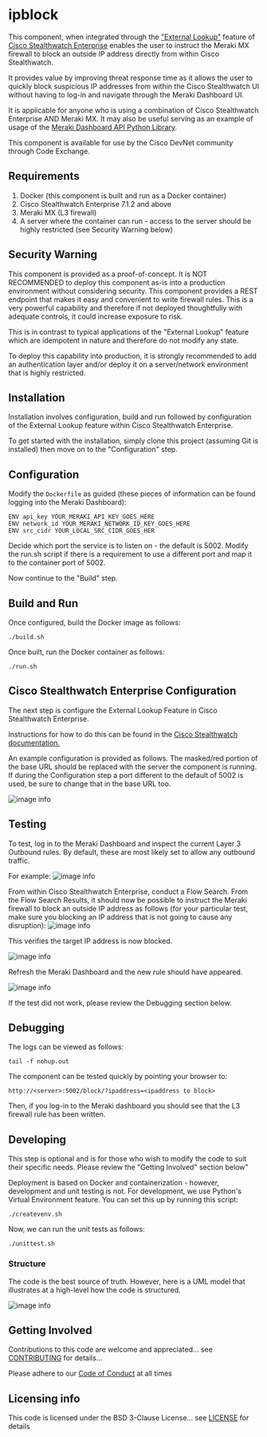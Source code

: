 # ipblock

This component, when integrated through the ["External Lookup"](https://www.cisco.com/c/dam/en/us/td/docs/security/stealthwatch/management_console/external_lookup/SW_7_3_External_Lookup_DV_1_0.pdf?cachemode=refresh) feature of [Cisco Stealthwatch Enterprise](https://www.cisco.com/c/en/us/products/security/stealthwatch/index.html) enables
the user to instruct the Meraki MX firewall to block an outside IP address directly from within Cisco Stealthwatch.

It provides value by improving threat response time as it allows the user to quickly block suspicious IP addresses 
from within the Cisco Stealthwatch UI without having to log-in and navigate through the Meraki Dashboard UI. 

It is applicable for anyone who is using a combination of Cisco Stealthwatch Enterprise AND Meraki MX. It may also 
be useful serving as an example of usage of the [Meraki Dashboard API Python Library](https://github.com/meraki/dashboard-api-python).

This component is available for use by the Cisco DevNet community through Code Exchange.

## Requirements
1. Docker (this component is built and run as a Docker container)
2. Cisco Stealthwatch Enterprise 7.1.2 and above
3. Meraki MX (L3 firewall) 
4. A server where the container can run - access to the server should be highly restricted (see Security Warning below)

## Security Warning

This component is provided as a proof-of-concept. It is NOT RECOMMENDED to deploy this component as-is into a 
production environment without considering security. This component provides a REST endpoint that makes it easy and 
convenient to write firewall rules. This is a very powerful capability and therefore if not deployed thoughtfully with 
adequate controls, it could increase exposure to risk. 

This is in contrast to typical applications of the "External Lookup" feature which are idempotent in nature and therefore 
do not modify any state.

To deploy this capability into production, it is strongly recommended to add an authentication layer and/or deploy it on a 
server/network environment that is highly restricted.

## Installation
Installation involves configuration, build and run followed by configuration of the External Lookup feature
within Cisco Stealthwatch Enterprise.

To get started with the installation, simply clone this project (assuming Git is installed) then move on to the 
"Configuration" step. 

## Configuration
Modify the `Dockerfile` as guided (these pieces of information can be found logging into the Meraki Dashboard):
```
ENV api_key YOUR_MERAKI_API_KEY_GOES_HERE
ENV network_id YOUR_MERAKI_NETWORK_ID_KEY_GOES_HERE
ENV src_cidr YOUR_LOCAL_SRC_CIDR_GOES_HER
```
Decide which port the service is to listen on - the default is 5002. Modify the run.sh script if there is a requirement
to use a different port and map it to the container port of 5002.

Now continue to the "Build" step.

## Build and Run
Once configured, build the Docker image as follows:
```
./build.sh
```
Once built, run the Docker container as follows:
```
./run.sh
```

## Cisco Stealthwatch Enterprise Configuration
The next step is configure the External Lookup Feature in Cisco Stealthwatch Enterprise.

Instructions for how to do this can be found in the [Cisco Stealthwatch documentation.](https://www.cisco.com/c/dam/en/us/td/docs/security/stealthwatch/management_console/external_lookup/SW_7_3_External_Lookup_DV_1_0.pdf?cachemode=refresh)

An example configuration is provided as follows. The masked/red portion of the base URL should be 
replaced with the server the component is running. If during the Configuration step a port different to 
the default of 5002 is used, be sure to change that in the base URL too.

![image info](doc_sw_external_lookup_configuration.png)

## Testing

To test, log in to the Meraki Dashboard and inspect the current Layer 3 Outbound rules. By default, these 
are most likely set to allow any outbound traffic.

For example:
![image info](doc_meraki_mx_firewall.png)

From within Cisco Stealthwatch Enterprise, conduct a Flow Search. From the Flow Search Results, it 
should now be possible to instruct the Meraki firewall to block an outside IP address as follows (for 
your particular test, make sure you blocking an IP address that is not going to cause any disruption):
![image info](doc_sw_flow_search_results.png)

This verifies the target IP address is now blocked.

![image info](doc_ipblock.png)

Refresh the Meraki Dashboard and the new rule should have appeared.

![image info](doc_meraki_mx_firewall_after_ipblock.png)

If the test did not work, please review the Debugging section below.

## Debugging
The logs can be viewed as follows:
```
tail -f nohup.out
```
The component can be tested quickly by pointing your browser to:
```
http://<server>:5002/block/?ipaddress=<ipaddress to block>
```
Then, if you log-in to the Meraki dashboard you should see that the L3 firewall
rule has been written.

## Developing
This step is optional and is for those who wish to modify the code to suit their specific needs. Please review the "Getting Involved" section below"

Deployment is based on Docker and containerization - however, development and unit testing is not. For development, we use Python's Virtual Environment feature. You can set this up by running this script:
```
./createvenv.sh
```

Now, we can run the unit tests as follows:

```
./unittest.sh
```

### Structure
The code is the best source of truth. However, here is a UML model that illustrates at a high-level how the code is structured.

![image info](doc_ipblock_class_diagram.png)

## Getting Involved
Contributions to this code are welcome and appreciated... see [CONTRIBUTING](CONTRIBUTING.md) for details... 

Please adhere to our [Code of Conduct](CODE_OF_CONDUCT.md) at all times

## Licensing info
This code is licensed under the BSD 3-Clause License... see [LICENSE](LICENSE) for details
